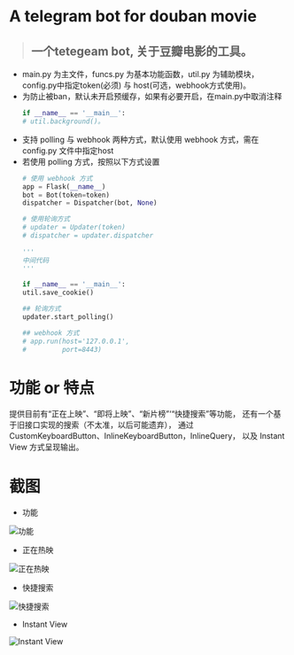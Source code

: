 A telegram bot for douban movie
====
> ## 一个tetegeam bot, 关于豆瓣电影的工具。
>
* main.py 为主文件，funcs.py 为基本功能函数，util.py 为辅助模块，config.py中指定token(必须) 与 host(可选，webhook方式使用)。
* 为防止被ban，默认未开启预缓存，如果有必要开启，在main.py中取消注释
  ```python
  if __name__ == '__main__': 
  # util.background()。
* 支持 polling 与 webhook 两种方式，默认使用 webhook 方式，需在 config.py 文件中指定host
* 若使用 polling 方式，按照以下方式设置
  ```python
  # 使用 webhook 方式
  app = Flask(__name__)
  bot = Bot(token=token)
  dispatcher = Dispatcher(bot, None)

  # 使用轮询方式
  # updater = Updater(token)
  # dispatcher = updater.dispatcher
    
  '''
  中间代码
  '''
  
  if __name__ == '__main__':
  util.save_cookie()

  ## 轮询方式
  updater.start_polling()

  ## webhook 方式
  # app.run(host='127.0.0.1',
  #         port=8443)

功能 or 特点
====
提供目前有“正在上映”、“即将上映”、“新片榜”‘“快捷搜索”等功能，
还有一个基于旧接口实现的搜索（不太准，以后可能遗弃），
通过CustomKeyboardButton、InlineKeyboardButton，InlineQuery，
以及 Instant View 方式呈现输出。

截图
====
* 功能

![功能](functions.jpg)
* 正在热映

![正在热映](nowplaying.jpg)
* 快捷搜索

![快捷搜索](shortcut_search.png)
* Instant View

![Instant View](InstantView.jpg)


